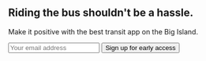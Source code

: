 ---
---

<h2 class="font-display font-medium text-4xl md:text-5xl">
  Riding the bus shouldn't be a hassle.
</h2>
<p class="font-medium text-xl md:text-2xl mt-3">
  Make it positive with the best transit app on the <span class="inline-block">Big Island.</span>
</p>

<form class="flex flex-col md:flex-row mt-5 gap-2">
  <input
    class="flex-1 text-black"
    type="email"
    required
    placeholder="Your email address" />
  <button type="submit" class="font-medium shadow transition-colors px-4 py-3 bg-blue-400 hover:bg-blue-500 focus:ring-cya">
    Sign up for early access
  </button>
</form>
